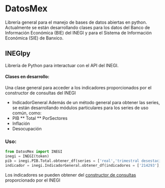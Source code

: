 # DatosMex
Librería general para el manejo de bases de datos abiertas en python.
Actualmente se están desarrollando clases para los datos del Banco de Información Económica (BIE) del INEGI y para el Sistema de Información Económica (SIE) de Banxico.

## INEGIpy
Librería de Python para interactuar con el API del INEGI.

#### Clases en desarrollo:
Una clase general para acceder a los indicadores proporcionados por el constructor de consultas del INEGI
* IndicadorGeneral
Además de un método general para obtener las series, se están desarrollando módulos particulares para los series de uso común, como:
* PIB
** Total
** PorSectores
* Inflación
* Desocupación

### Uso:
```python
from DatosMex import INEGI
inegi = INEGI(token)
pib = inegi.PIB.Total.obtener_df(series = ['real','trimestral desestacionalizada'], inicio = '2000', fin = '2019')
indicador = inegi.IndicadorGeneral.obtener_df(indicadores = ['214293'], bancos = ['BIE']) 
```
Los indicadores se pueden obtener del [constructor de consultas](https://www.inegi.org.mx/servicios/api_indicadores.html) proporcionado por el INEGI 


